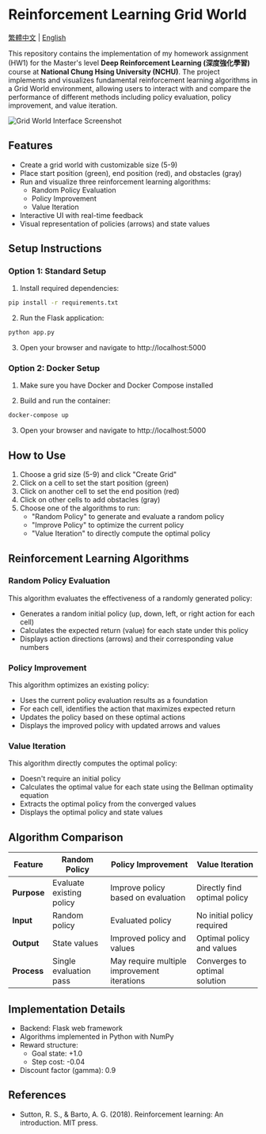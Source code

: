 # Reinforcement Learning Grid World

[繁體中文](README_zh.md) | [English](README.md)

This repository contains the implementation of my homework assignment (HW1) for the Master's level **Deep Reinforcement Learning (深度強化學習)** course at **National Chung Hsing University (NCHU)**. The project implements and visualizes fundamental reinforcement learning algorithms in a Grid World environment, allowing users to interact with and compare the performance of different methods including policy evaluation, policy improvement, and value iteration.

![Grid World Interface Screenshot](https://i.imgur.com/CSFh8xu.png)

## Features

- Create a grid world with customizable size (5-9)
- Place start position (green), end position (red), and obstacles (gray)
- Run and visualize three reinforcement learning algorithms:
  - Random Policy Evaluation
  - Policy Improvement
  - Value Iteration
- Interactive UI with real-time feedback
- Visual representation of policies (arrows) and state values

## Setup Instructions

### Option 1: Standard Setup

1. Install required dependencies:

```bash
pip install -r requirements.txt
```

2. Run the Flask application:

```bash
python app.py
```

3. Open your browser and navigate to http://localhost:5000

### Option 2: Docker Setup

1. Make sure you have Docker and Docker Compose installed

2. Build and run the container:

```bash
docker-compose up
```

3. Open your browser and navigate to http://localhost:5000

## How to Use

1. Choose a grid size (5-9) and click "Create Grid"
2. Click on a cell to set the start position (green)
3. Click on another cell to set the end position (red)
4. Click on other cells to add obstacles (gray)
5. Choose one of the algorithms to run:
   - "Random Policy" to generate and evaluate a random policy
   - "Improve Policy" to optimize the current policy
   - "Value Iteration" to directly compute the optimal policy

## Reinforcement Learning Algorithms

### Random Policy Evaluation

This algorithm evaluates the effectiveness of a randomly generated policy:

- Generates a random initial policy (up, down, left, or right action for each cell)
- Calculates the expected return (value) for each state under this policy
- Displays action directions (arrows) and their corresponding value numbers

### Policy Improvement

This algorithm optimizes an existing policy:

- Uses the current policy evaluation results as a foundation
- For each cell, identifies the action that maximizes expected return
- Updates the policy based on these optimal actions
- Displays the improved policy with updated arrows and values

### Value Iteration

This algorithm directly computes the optimal policy:

- Doesn't require an initial policy
- Calculates the optimal value for each state using the Bellman optimality equation
- Extracts the optimal policy from the converged values
- Displays the optimal policy and state values

## Algorithm Comparison

| Feature | Random Policy | Policy Improvement | Value Iteration |
|---------|------------------|-------------------|-----------------|
| **Purpose** | Evaluate existing policy | Improve policy based on evaluation | Directly find optimal policy |
| **Input** | Random policy | Evaluated policy | No initial policy required |
| **Output** | State values | Improved policy and values | Optimal policy and values |
| **Process** | Single evaluation pass | May require multiple improvement iterations | Converges to optimal solution |

## Implementation Details

- Backend: Flask web framework
- Algorithms implemented in Python with NumPy
- Reward structure:
  - Goal state: +1.0
  - Step cost: -0.04
- Discount factor (gamma): 0.9

## References

- Sutton, R. S., & Barto, A. G. (2018). Reinforcement learning: An introduction. MIT press.
